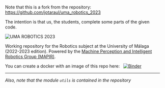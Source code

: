 Note that this is a fork from the repository: https://github.com/jotaraul/uma_robotics_2023

The intention is that us, the students, complete some parts of the given code. 

![UMA ROBOTICS 2023](https://github.com/jotaraul/uma_robotics_2023/blob/main/utils/logo_uma_robotics_2023.png "UMA ROBOTICS 2023 logo")

Working repository for the Robotics subject at the University of Málaga (2022-2023 edition). Powered by the [Machine Perception and Intelligent Robotics Group (MAPIR)](http:mapir.isa.uma.es).

You can create a docker with an image of this repo here: &nbsp; [![Binder](https://mybinder.org/badge_logo.svg)](https://mybinder.org/v2/gh/Javi-M/uma_robotics_2023/HEAD)

---
<!--
# Summary _(kind of table of content & cheat sheet)_
## Chapter 1. Welcome

:books: **Libraries** and **modules**:
* NumPy [(docs)](https://numpy.org/doc/stable/reference/)
* SciPy [(docs)](https://docs.scipy.org/doc/scipy/reference/)
* matplotlib [(docs)](https://matplotlib.org/3.5.3/api/_as_gen/matplotlib.pyplot.html)
    * matplotlib.pyplot
     

```python
import numpy as np
from numpy import random
from scipy.special import perm

import matplotlib.pyplot as plt

import ipywidgets as widgets
from ipywidgets import interact, interactive, fixed, interact_manual
```

**Functions and methods in this section**:
`np.array([...])`, `np.vstack([...])`, `np.hstack([...])`,
`np.diag([...])`, `scipy.linalg.inv()`, `A@B`, `plt.plot()`,
`plt.figure()`, `plt.subplots()`, `h.pop(0).remove()`

## Chapter 2. Probability and Satatistics Bases for Robotics
### 2.1 Probability and Statistics Bases for Robotics
#### 2.1.1 The gaussian distribution

**Functions and methods in this section**:
`np.linspace()`, np.pi
-->

_Also, note that the module `utils` is contained in the repository_


<!--
# Glossary
| Function/method | From library/module | In chapter/s... | What does it do? |
|-----------------|---------------------|-----------------|------------------|
| `AngleWrapList` | `utils.AngleWrap`
| `arange`        | `numpy`             | 2.1.2           
| `array`         | `numpy`             | 1.2
| `default_rng`   | `numpy.random`      |
| `diag`          | `numpy`             | 1.2
| `flatten`       | `numpy.ndarray`     | 2.1.3           | Return a copy of the array collapsed into one dimension
| `empty_like`    | `numpy`             |                 | Return a new array with the same shape and type as a given array
| `exp`           | `numpy`             | 2.1.1           | `exp(n)` = $e^n$
| `figure`        | `matplotlib.pyplot` | 1.2
| `hist`          | `matplotlib.pyplot` | 1.2             
| `hstack`        | `numpy`             | 1.2
| `inv`           | `scipy.linalg`      | 1.2. 2.1.3      | inv(A) = $A^{-1}$ Inverse of a matrix |
| `multivariate_normal` | `scipy.stats` | 2.1.3           | A multivariate normal random variable. [Docs](https://docs.scipy.org/doc/scipy/reference/generated/scipy.stats.multivariate_normal.html#scipy.stats.multivariate_normal) |
| `norm`          | `scipy.stats`       | 2.1.2
| `perm`          | `scipy.special`     | 1.2
| `plot`          | `matplotlib.pyplot` | 1.2, 2.1.2
| `rand`          | `numpy.random`      | 2.1.2           | ndarray of random numbers 
| `randint`       | `numpy.random`      |                 | Return random integers from low (inclusive) to high (exclusive). [Docs](https://numpy.org/doc/stable/reference/random/generated/numpy.random.randint.html)
| `randn`         | `numpy.random`      |                 | Return a sample (or samples) from the “standard normal” distribution [Docs](https://numpy.org/doc/stable/reference/random/generated/numpy.random.randn.html)
| `scatter`       | `matplotlib.pyplot` | 2.1.3           | A scatter plot of _y_ vs. _x_ with varying marker size and/or color. [Docs](https://matplotlib.org/3.5.1/api/_as_gen/matplotlib.pyplot.scatter.html)
| `sqrt`          | `numpy`             | 2.1.1           | `sqrt(n)` = $\sqrt{n}$
| `subplots`      | `matplotlib.pyplo`  | 1.2
| `vstack`        | `numpy`             | 1.2
| `linspace`      | `numpy`             | 2.1.1
| `zeros`         | `numpy`             | 2.1.2           | Return ndarray of zeros 

Operations, constants, etc:
| Others          | From library/module | In chapter/s... | What does it do? |
|-----------------|---------------------|-----------------|------------------|
| `A@B`           | `numpy.ndarray`     | 1.2, 2.1.3      | Matrix multiplication |
| `pi`            | `numpy`             | 2.1.1           | Constant $\pi$

-->